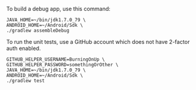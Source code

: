 To build a debug app, use this command:

```
JAVA_HOME=~/bin/jdk1.7.0_79 \
ANDROID_HOME=~/Android/Sdk \
./gradlew assembleDebug
```

To run the unit tests, use a GitHub account which does not have 2-factor auth enabled.

```
GITHUB_HELPER_USERNAME=BurningOnUp \
GITHUB_HELPER_PASSWORD=somethingOrOther \
JAVA_HOME=~/bin/jdk1.7.0_79 \
ANDROID_HOME=~/Android/Sdk \
./gradlew test
```
